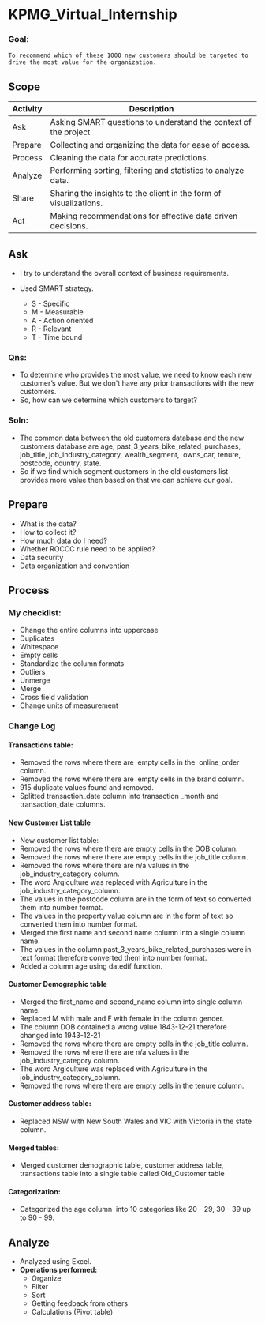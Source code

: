 # KPMG_Virtual_Internship
### Goal:
	To recommend which of these 1000 new customers should be targeted to drive the most value for the organization.
## Scope
| **Activity** | **Description** |
| -------- | ----------- |
| Ask	   | Asking SMART questions to understand the context of the project |
| Prepare  | Collecting and organizing the data for ease of access. |
| Process  | Cleaning the data for accurate predictions. |
| Analyze  | Performing sorting, filtering and statistics to analyze data. |
| Share    | Sharing the insights to the client in the form of visualizations. |
| Act      | Making recommendations for effective data driven decisions. |

## Ask

- I try to understand the overall context of business requirements.
- Used SMART strategy.

	- S - Specific
	- M - Measurable
	- A - Action oriented
	- R - Relevant
	- T - Time bound

### Qns:

- To determine who provides the most value, we need to know each new customer’s value.
 But we don't have any prior transactions with the new customers.
- So, how can we determine which customers to target?
### Soln:
- The common data between the old customers database and the new customers database are age, past_3_years_bike_related_purchases, job_title, job_industry_category, wealth_segment,  owns_car, tenure, postcode, country, state.
- So if we find which segment customers in the old customers list provides more value then based on that we can achieve our goal.

## Prepare
- What is the data?
- How to collect it?
- How much data do I need?
- Whether ROCCC rule need to be applied?
- Data security
- Data organization and convention

## Process

### My checklist:

- Change the entire columns into uppercase
- Duplicates
- Whitespace
- Empty cells
- Standardize the column formats
- Outliers
- Unmerge
- Merge
- Cross field validation
- Change units of measurement

### Change Log
#### Transactions table:

- Removed the rows where there are  empty cells in the  online_order column.
- Removed the rows where there are  empty cells in the brand column.
- 915 duplicate values found and removed.
- Splitted transaction_date column into transaction _month and transaction_date columns.

#### New Customer List table
- New customer list table:
- Removed the rows where there are empty cells in the DOB column.
- Removed the rows where there are empty cells in the job_title column.
- Removed the rows where there are n/a values in the job_industry_category column.
- The word Argiculture was replaced with Agriculture in the job_industry_category_column.
- The values in the postcode column are in the form of text so converted them into number format.
- The values in the property value column are in the form of text so converted them into number format.
- Merged the first name and second name column into a single column name.
- The values in the column past_3_years_bike_related_purchases were in text format therefore converted them into number format.
- Added a column age using datedif function.

#### Customer Demographic table
- Merged the first_name and second_name column into single column name.
- Replaced M with male and F with female in the column gender.
- The column DOB contained a wrong value 1843-12-21 therefore changed into 1943-12-21
- Removed the rows where there are empty cells in the job_title column.
- Removed the rows where there are n/a values in the job_industry_category column.
- The word Argiculture was replaced with Agriculture in the job_industry_category_column.
- Removed the rows where there are empty cells in the tenure column.

#### Customer address table:
- Replaced NSW with New South Wales and VIC with Victoria in the state column.

#### Merged tables:
- Merged customer demographic table, customer address table, transactions table into a single table called Old_Customer table

#### Categorization:
- Categorized the age column  into 10 categories like 20 - 29, 30 - 39 up to 90 - 99.

## Analyze
- Analyzed using Excel.
- **Operations performed:**
  - Organize
  - Filter
  - Sort
  - Getting feedback from others
  - Calculations (Pivot table)


















